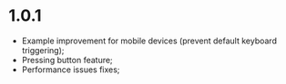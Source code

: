 

# 1.0.1

 - Example improvement for mobile devices (prevent default keyboard triggering);
 - Pressing button feature;
 - Performance issues fixes;
